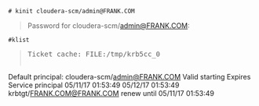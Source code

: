 `# kinit cloudera-scm/admin@FRANK.COM` 
>Password for cloudera-scm/admin@FRANK.COM:

`#klist`
><pre>Ticket cache: FILE:/tmp/krb5cc_0
  Default principal: cloudera-scm/admin@FRANK.COM
  Valid starting     Expires            Service principal
  05/11/17 01:53:49  05/12/17 01:53:49  krbtgt/FRANK.COM@FRANK.COM
	renew until 05/11/17 01:53:49</pre>
